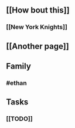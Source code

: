 ## [[How bout this]]
### [[New York Knights]]
## [[Another page]]
## Family
### #ethan
## Tasks
### [[TODO]]
